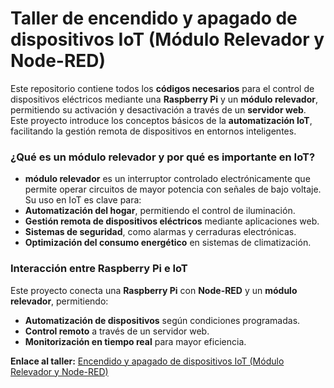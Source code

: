 # Taller de encendido y apagado de dispositivos IoT (Módulo Relevador y Node-RED)

Este repositorio contiene todos los **códigos necesarios** para el control de dispositivos eléctricos mediante una **Raspberry Pi** y un **módulo relevador**, permitiendo su activación y desactivación a través de un **servidor web**. Este proyecto introduce los conceptos básicos de la **automatización IoT**, facilitando la gestión remota de dispositivos en entornos inteligentes.  

### ¿Qué es un módulo relevador y por qué es importante en IoT?  

- **módulo relevador** es un interruptor controlado electrónicamente que permite operar circuitos de mayor potencia con señales de bajo voltaje. Su uso en IoT es clave para:  
- **Automatización del hogar**, permitiendo el control de iluminación. 
- **Gestión remota de dispositivos eléctricos** mediante aplicaciones web. 
- **Sistemas de seguridad**, como alarmas y cerraduras electrónicas. 
- **Optimización del consumo energético** en sistemas de climatización. 

### Interacción entre Raspberry Pi e IoT  

Este proyecto conecta una **Raspberry Pi** con **Node-RED** y un **módulo relevador**, permitiendo:  
- **Automatización de dispositivos** según condiciones programadas.  
- **Control remoto** a través de un servidor web. 
- **Monitorización en tiempo real** para mayor eficiencia.

**Enlace al taller:** [Encendido y apagado de dispositivos IoT (Módulo Relevador y Node-RED)](https://edu.codigoiot.com/mod/lesson/view.php?id=1982&pageid=2537)
